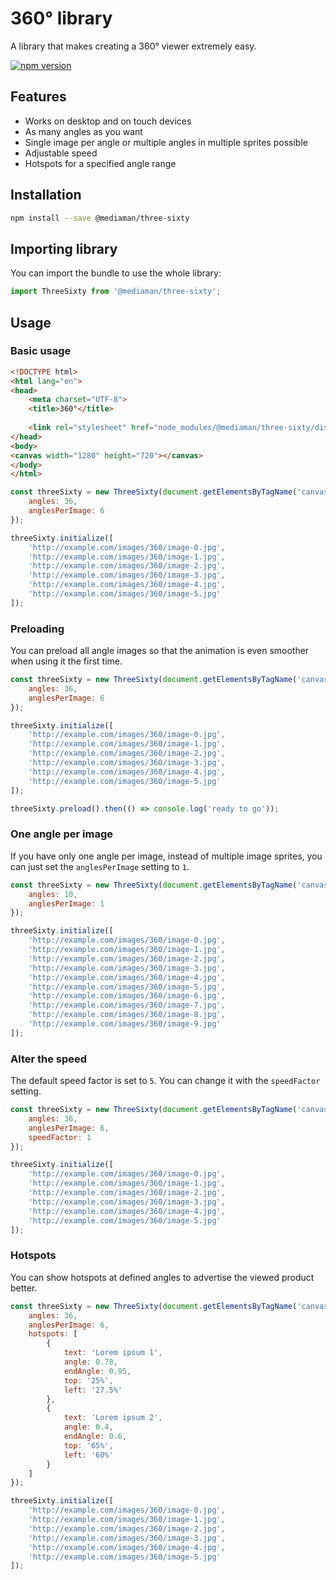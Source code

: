 # 360° library

A library that makes creating a 360° viewer extremely easy.

[![npm version](https://badge.fury.io/js/%40mediaman%2Fthree-sixty.svg)](https://badge.fury.io/js/%40mediaman%2Fthree-sixty)

## Features

  - Works on desktop and on touch devices
  - As many angles as you want
  - Single image per angle or multiple angles in multiple sprites possible
  - Adjustable speed
  - Hotspots for a specified angle range
 
## Installation

```bash
npm install --save @mediaman/three-sixty
```

## Importing library

You can import the bundle to use the whole library:

```javascript
import ThreeSixty from '@mediaman/three-sixty';
```

## Usage

### Basic usage

```html
<!DOCTYPE html>
<html lang="en">
<head>
    <meta charset="UTF-8">
    <title>360°</title>
    
    <link rel="stylesheet" href="node_modules/@mediaman/three-sixty/dist/three-sixty.css">
</head>
<body>
<canvas width="1280" height="720"></canvas>
</body>
</html>
```

```javascript
const threeSixty = new ThreeSixty(document.getElementsByTagName('canvas')[0], {
    angles: 36,
    anglesPerImage: 6
});

threeSixty.initialize([
    'http://example.com/images/360/image-0.jpg',
    'http://example.com/images/360/image-1.jpg',
    'http://example.com/images/360/image-2.jpg',
    'http://example.com/images/360/image-3.jpg',
    'http://example.com/images/360/image-4.jpg',
    'http://example.com/images/360/image-5.jpg'
]);
```

### Preloading

You can preload all angle images so that the animation is even smoother when using it the first time.

```javascript
const threeSixty = new ThreeSixty(document.getElementsByTagName('canvas')[0], {
    angles: 36,
    anglesPerImage: 6
});

threeSixty.initialize([
    'http://example.com/images/360/image-0.jpg',
    'http://example.com/images/360/image-1.jpg',
    'http://example.com/images/360/image-2.jpg',
    'http://example.com/images/360/image-3.jpg',
    'http://example.com/images/360/image-4.jpg',
    'http://example.com/images/360/image-5.jpg'
]);

threeSixty.preload().then(() => console.log('ready to go'));
```

### One angle per image

If you have only one angle per image, instead of multiple image sprites, you can just set the `anglesPerImage` setting to `1`.

```javascript
const threeSixty = new ThreeSixty(document.getElementsByTagName('canvas')[0], {
    angles: 10,
    anglesPerImage: 1
});

threeSixty.initialize([
    'http://example.com/images/360/image-0.jpg',
    'http://example.com/images/360/image-1.jpg',
    'http://example.com/images/360/image-2.jpg',
    'http://example.com/images/360/image-3.jpg',
    'http://example.com/images/360/image-4.jpg',
    'http://example.com/images/360/image-5.jpg',
    'http://example.com/images/360/image-6.jpg',
    'http://example.com/images/360/image-7.jpg',
    'http://example.com/images/360/image-8.jpg',
    'http://example.com/images/360/image-9.jpg'
]);
```

### Alter the speed

The default speed factor is set to `5`. You can change it with the `speedFactor` setting.

```javascript
const threeSixty = new ThreeSixty(document.getElementsByTagName('canvas')[0], {
    angles: 36,
    anglesPerImage: 6,
    speedFactor: 1
});

threeSixty.initialize([
    'http://example.com/images/360/image-0.jpg',
    'http://example.com/images/360/image-1.jpg',
    'http://example.com/images/360/image-2.jpg',
    'http://example.com/images/360/image-3.jpg',
    'http://example.com/images/360/image-4.jpg',
    'http://example.com/images/360/image-5.jpg'
]);
```

### Hotspots

You can show hotspots at defined angles to advertise the viewed product better.

```javascript
const threeSixty = new ThreeSixty(document.getElementsByTagName('canvas')[0], {
    angles: 36,
    anglesPerImage: 6,
    hotspots: [
        {
            text: 'Lorem ipsum 1',
            angle: 0.78,
            endAngle: 0.95,
            top: '25%',
            left: '27.5%'
        },
        {
            text: 'Lorem ipsum 2',
            angle: 0.4,
            endAngle: 0.6,
            top: '65%',
            left: '60%'
        }
    ]
});

threeSixty.initialize([
    'http://example.com/images/360/image-0.jpg',
    'http://example.com/images/360/image-1.jpg',
    'http://example.com/images/360/image-2.jpg',
    'http://example.com/images/360/image-3.jpg',
    'http://example.com/images/360/image-4.jpg',
    'http://example.com/images/360/image-5.jpg'
]);
```
